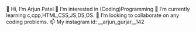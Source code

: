 👋 Hi, I’m Arjun Patel
👀 I’m interested in (Coding)Programming
🌱 I’m currently learning c,cpp,HTML,CSS,JS,DS,OS.
💞️ I’m looking to collaborate on any coding problems.
📫 My instagram id: __arjun_gurjar__142
